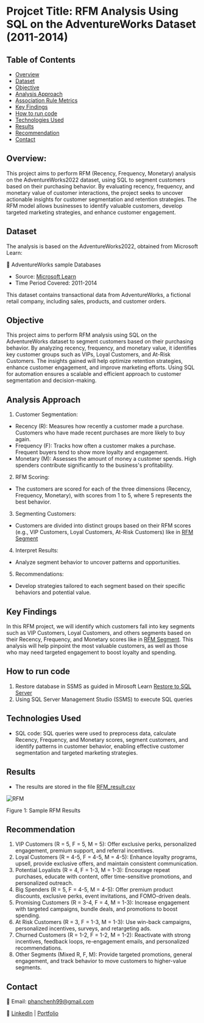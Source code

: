 # Projcet Title: RFM Analysis Using SQL on the AdventureWorks Dataset (2011-2014)

## Table of Contents
- [Overview](#overview)
- [Dataset](#dataset)
- [Objective](#objective)
- [Analysis Approach](#analysis-approach)
- [Association Rule Metrics](#Association-Rule-Metrics)
- [Key Findings](#key-findings)
- [How to run code](#how-to-run-code)
- [Technologies Used](#technologies-used)
- [Results](#results)
- [Recommendation](#recommendation)
- [Contact](#contact)

## Overview:

This project aims to perform RFM (Recency, Frequency, Monetary) analysis on the AdventureWorks2022 dataset, using SQL to segment customers based on their purchasing behavior. By evaluating recency, frequency, and monetary value of customer interactions, the project seeks to uncover actionable insights for customer segmentation and retention strategies. The RFM model allows businesses to identify valuable customers, develop targeted marketing strategies, and enhance customer engagement.

## Dataset

The analysis is based on the AdventureWorks2022, obtained from Microsoft Learn:

🔗 AdventureWorks sample Databases
- Source: [Microsoft Learn](https://github.com/Microsoft/sql-server-samples/releases/download/adventureworks/AdventureWorks2022.bak)
- Time Period Covered: 2011-2014

This dataset contains transactional data from AdventureWorks, a fictional retail company, including sales, products, and customer orders.

## Objective

This project aims to perform RFM analysis using SQL on the AdventureWorks dataset to segment customers based on their purchasing behavior. By analyzing recency, frequency, and monetary value, it identifies key customer groups such as VIPs, Loyal Customers, and At-Risk Customers. The insights gained will help optimize retention strategies, enhance customer engagement, and improve marketing efforts. Using SQL for automation ensures a scalable and efficient approach to customer segmentation and decision-making.

## Analysis Approach
1. Customer Segmentation:
- Recency (R): Measures how recently a customer made a purchase. Customers who have made recent purchases are more likely to buy again.
- Frequency (F): Tracks how often a customer makes a purchase. Frequent buyers tend to show more loyalty and engagement.
- Monetary (M): Assesses the amount of money a customer spends. High spenders contribute significantly to the business's profitability.
2. RFM Scoring:
- The customers are scored for each of the three dimensions (Recency, Frequency, Monetary), with scores from 1 to 5, where 5 represents the best behavior.
3. Segmenting Customers:
- Customers are divided into distinct groups based on their RFM scores (e.g., VIP Customers, Loyal Customers, At-Risk Customers) like in [RFM Segment](RFM_Segments.xlsx)
4. Interpret Results:
- Analyze segment behavior to uncover patterns and opportunities.
5. Recommendations:
- Develop strategies tailored to each segment based on their specific behaviors and potential value.

## Key Findings

In this RFM project, we will identify which customers fall into key segments such as VIP Customers, Loyal Customers, and others segments based on their Recency, Frequency, and Monetary scores like in [RFM Segment](RFM_Segments.xlsx). This analysis will help pinpoint the most valuable customers, as well as those who may need targeted engagement to boost loyalty and spending.

## How to run code 
1. Restore database in SSMS as guided in Mirosoft Learn [Restore to SQL Server](https://learn.microsoft.com/en-us/sql/samples/adventureworks-install-configure?view=sql-server-ver16&tabs=ssms)
2. Using SQL Server Management Studio (SSMS) to execute SQL queries

## Technologies Used
- SQL code: SQL queries were used to preprocess data, calculate Recency, Frequency, and Monetary scores, segment customers, and identify patterns in customer behavior, enabling effective customer segmentation and targeted marketing strategies.

## Results 
- The results are stored in the file [RFM_result.csv](RFM_result.csv)

![RFM](https://github.com/user-attachments/assets/718acab2-0a40-4332-a838-749339a0d19c)

Figure 1: Sample RFM Results

## Recommendation

1. VIP Customers (R = 5, F = 5, M = 5): Offer exclusive perks, personalized engagement, premium support, and referral incentives.
2. Loyal Customers (R = 4-5, F = 4-5, M = 4-5): Enhance loyalty programs, upsell, provide exclusive offers, and maintain consistent communication.
3. Potential Loyalists (R = 4, F = 1-3, M = 1-3): Encourage repeat purchases, educate with content, offer time-sensitive promotions, and personalized outreach.
4. Big Spenders (R = 5, F = 4-5, M = 4-5): Offer premium product discounts, exclusive perks, event invitations, and FOMO-driven deals.
5. Promising Customers (R = 3-4, F = 4, M = 1-3): Increase engagement with targeted campaigns, bundle deals, and promotions to boost spending.
6. At Risk Customers (R = 3, F = 1-3, M = 1-3): Use win-back campaigns, personalized incentives, surveys, and retargeting ads.
7. Churned Customers (R = 1-2, F = 1-2, M = 1-2): Reactivate with strong incentives, feedback loops, re-engagement emails, and personalized recommendations.
8. Other Segments (Mixed R, F, M): Provide targeted promotions, general engagement, and track behavior to move customers to higher-value segments.

## Contact

📧 Email: phanchenh99@gmail.com

🔗 [LinkedIn](https://www.linkedin.com/in/phan-chenh-6a7ba127a/) | [Portfolio](https://henh-phan-chenh.vercel.app/)
